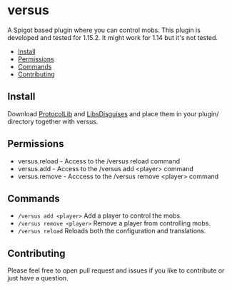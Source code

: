 # versus
A Spigot based plugin where you can control mobs.
This plugin is developed and tested for 1.15.2. It might work for 1.14 but it's not tested. 

- [Install](#install)
- [Permissions](#permissions)
- [Commands](#commands)
- [Contributing](#contributing)
  
## Install
Download [ProtocolLib](https://www.spigotmc.org/resources/protocollib.1997/) and [LibsDisguises](https://www.spigotmc.org/resources/libs-disguises-free.81/) and place them in your plugin/ directory together with versus.
  
## Permissions
- versus.reload - Access to the /versus reload command
- versus.add - Access to the /versus add &lt;player> command
- versus.remove - Acccess to the /versus remove &lt;player> command
  
## Commands
* `/versus add <player>` Add a player to control the mobs.
* `/versus remove <player>` Remove a player from controlling mobs.
* `/versus reload` Reloads both the configuration and translations.

## Contributing
Please feel free to open pull request and issues if you like to contribute or just have a question.

